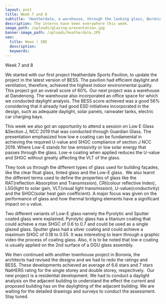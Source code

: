 ```yaml
---
layout: post
title: Week 7 and 8
subtitle: 'Heatherdale, a warehouse, through the looking glass, Boronia and Glen Huntly,'
description: The interns have been everywhere this week.
image_path: /uploads/glazing-presentation.jpg
banner-image_path: /uploads/heatherdale.JPG
seo:
  title: News | SBE
  description:
  keywords:
---
```

Week 7 and 8

We started with our first project Heatherdale Sports Pavilion, to update the project in the latest version of BESS. The pavilion had efficient daylight and ventilation, therefore, achieved the highest indoor environmental quality. This project got an overall score of 60%. Our next project was a warehouse at Dandenong. The warehouse also incorporated an office space for which we conducted daylight analysis. The BESS score achieved was a good 56% considering that it already had good ESD initiatives incorporated in the design, such as adequate daylight, solar panels, rainwater tanks, electric car charging bays.&nbsp;&nbsp;

This week we also got an opportunity to attend a session on Low E Glass &Section J, NCC 2019 that was conducted through Guardian Glass. The presentation emphasized how low e coating can be fundamental in achieving the required U-value and SHGC compliance of section J NCC 2019. Where Low-E stands for low emissivity or low solar energy that passes through the glass. Low-e coating when applied reduces the U-value and SHGC without greatly affecting the VLT of the glass.&nbsp;

They took us through the different types of glass used for building fa&ccedil;ades, like the clear float glass, tinted glass and the Low-E glass.&nbsp; We also learnt the different terms used to define the properties of glass like the RAT(reflection Absorption and Transmission), CRI(colour reflective Index), LSG(light to solar gain, VLT(visual light transmission), U-value(conductivity) and the SHGC(solar heat gain coefficient). A major focus was given on the performance of glass and how thermal bridging elements have a significant impact on u value.

Two different variants of Low-E glass namely the Pyrolytic and Sputter coated glass were explained. Pyrolytic glass has a titanium coating that could achieve a max SHGC of 0.6 to 0.7 and could be used as a single glazed glass. Sputter glass had a silver coating and could achieve a maximum SHGC of 0.18 to 0.55. It was interesting to learn through a graphic video the process of coating glass. Also, it is to be noted that low e coating is usually applied on the 2nd surface of a DGU glass assembly. &nbsp;&nbsp;

We then continued with another townhouse project in Boronia, the architects had revised the designs and we had to redo the ratings and BESS. These developments achieved an average of 6.6 stars and 7 stars NatHERS rating for the single storey and double storey, respectively.&nbsp; Our new project is a residential development. We had to conduct a daylight analysis on the adjacent building to understand the effect the current and proposed building has on the daylighting of the adjacent building. We are waiting for the detailed drawings and surveys to conduct the assessment. Stay tuned.&nbsp;
